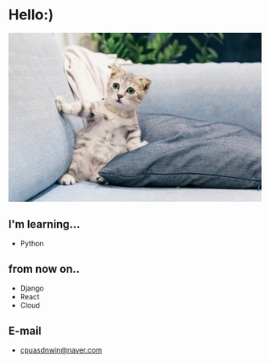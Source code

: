 # Hello:)

![](https://github.com/SeungAh-Py/SeungAh-Py/raw/main/assets/kitty.jpg)

## I'm learning...

+ Python

## from now on..

+ Django
+ React
+ Cloud

## E-mail

+ cpuasdnwin@naver.com

